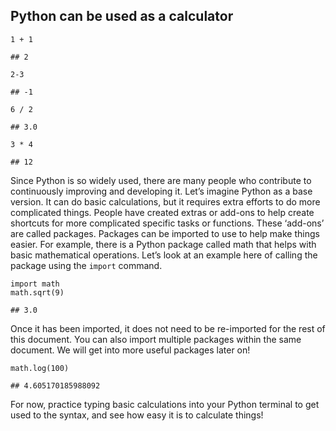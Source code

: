 ## Python can be used as a calculator

    1 + 1

    ## 2

    2-3

    ## -1

    6 / 2

    ## 3.0

    3 * 4

    ## 12

Since Python is so widely used, there are many people who contribute to
continuously improving and developing it. Let’s imagine Python as a base
version. It can do basic calculations, but it requires extra efforts to
do more complicated things. People have created extras or add-ons to
help create shortcuts for more complicated specific tasks or functions.
These ‘add-ons’ are called packages. Packages can be imported to use to
help make things easier. For example, there is a Python package called
math that helps with basic mathematical operations. Let’s look at an
example here of calling the package using the `import` command.

    import math
    math.sqrt(9)

    ## 3.0

Once it has been imported, it does not need to be re-imported for the
rest of this document. You can also import multiple packages within the
same document. We will get into more useful packages later on!

    math.log(100)

    ## 4.605170185988092

For now, practice typing basic calculations into your Python terminal to
get used to the syntax, and see how easy it is to calculate things!
